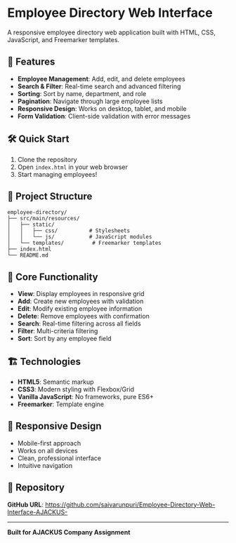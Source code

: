 # Employee Directory Web Interface

A responsive employee directory web application built with HTML, CSS, JavaScript, and Freemarker templates.

## 🚀 Features

- **Employee Management**: Add, edit, and delete employees
- **Search & Filter**: Real-time search and advanced filtering
- **Sorting**: Sort by name, department, and role
- **Pagination**: Navigate through large employee lists
- **Responsive Design**: Works on desktop, tablet, and mobile
- **Form Validation**: Client-side validation with error messages

## 🛠️ Quick Start

1. Clone the repository
2. Open `index.html` in your web browser
3. Start managing employees!

## 📁 Project Structure

```
employee-directory/
├── src/main/resources/
│   ├── static/
│   │   ├── css/          # Stylesheets
│   │   └── js/           # JavaScript modules
│   └── templates/         # Freemarker templates
├── index.html
└── README.md
```

## 🎯 Core Functionality

- **View**: Display employees in responsive grid
- **Add**: Create new employees with validation
- **Edit**: Modify existing employee information
- **Delete**: Remove employees with confirmation
- **Search**: Real-time filtering across all fields
- **Filter**: Multi-criteria filtering
- **Sort**: Sort by any employee field

## 🏗️ Technologies

- **HTML5**: Semantic markup
- **CSS3**: Modern styling with Flexbox/Grid
- **Vanilla JavaScript**: No frameworks, pure ES6+
- **Freemarker**: Template engine

## 📱 Responsive Design

- Mobile-first approach
- Works on all devices
- Clean, professional interface
- Intuitive navigation

## 🔗 Repository

**GitHub URL**: https://github.com/saivarunpuri/Employee-Directory-Web-Interface-AJACKUS-

---

**Built for AJACKUS Company Assignment**
